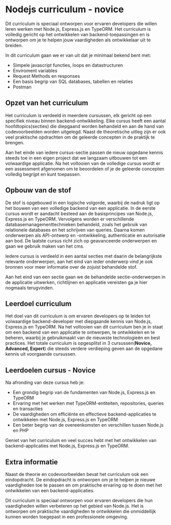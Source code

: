 # Nodejs curriculum - novice

Dit curriculum is speciaal ontworpen voor ervaren developers die willen leren werken met Node.js, Express.js en TypeORM. Het curriculum is volledig gericht op het ontwikkelen van backend-toepassingen en is ontworpen om je te helpen jouw vaardigheden als ontwikkelaar uit te breiden.

In dit curriculum gaan we er van uit dat je minimaal bekend bent met:

- Simpele javascript functies, loops en datastructuren
- Enviroment variables
- Request Methods en responses
- Een basis begrip van SQL databases, tabellen en relaties
- Postman

## Opzet van het curriculum

Het curriculum is verdeeld in meerdere cursussen, elk gericht op een specifiek niveau binnen backend-ontwikkeling. Elke cursus heeft een aantal hoofdtopics(secties) die diepgaand worden behandeld en aan de hand van codevoorbeelden worden uitgelegd. Naast de theoretische uitleg zijn er ook veel praktische opdrachten om de geleerde concepten in de praktijk te brengen.

Aan het einde van iedere cursus-sectie passen de nieuw opgedane kennis steeds toe in een eigen project dat we langzaam uitbouwen tot een volwaardige applicatie. Na het voltooien van de volledige cursus wordt er een assessment afgenomen om te beoordelen of je de geleerde concepten volledig begrijpt en kunt toepassen.

## Opbouw van de stof

De stof is opgebouwd in een logische volgorde, waarbij de nadruk ligt op het bouwen van een volledige backend van een applicatie. In de eerste cursus wordt er aandacht besteed aan de basisprincipes van Node.js, Express.js en TypeORM. Vervolgens worden er verschillende databasemanagementtechnieken behandeld, zoals het gebruik van relationele databases en het schrijven van queries. Daarna komen onderwerpen als API-ontwerp en -ontwikkeling, authenticatie en autorisatie aan bod. De laatste cursus richt zich op geavanceerde onderwerpen en gaan we gebruik maken van het cms.

Iedere cursus is verdeeld in een aantal secties met daarin de belangrijkste relevante onderwerpen, aan het eind van ieder onderwerp vind je ook bronnen voor meer informatie over de zojuist behandelde stof.

Aan het eind van een sectie gaan we de behandelde sectie-onderwerpen in de applicatie uitwerken, richtlijnen en applicatie vereisten ga je hier nogmaals terugvinden.

## Leerdoel curriculum

Het doel van dit curriculum is om ervaren developers op te leiden tot volwaardige backend-developer met diepgaande kennis van Node.js, Express.js en TypeORM. Na het voltooien van dit curriculum ben je in staat om een backend van een applicatie te ontwerpen, te ontwikkelen en te beheren, waarbij je gebruikmaakt van de nieuwste technologieën en best practices. Het totale curriculum is opgesplitst in 3 cursussen(**Novice, Advanced, Expert**) die steeds verdere verdieping geven aan de opgedane kennis uit voorgaande cursussen.

## Leerdoelen cursus - Novice

Na afronding van deze cursus heb je:

- Een grondig begrip van de fundamenten van Node.js, Express.js en TypeORM
- Ervaring met het werken met TypeORM-entiteiten, repositories, queries en transacties
- De vaardigheden om efficiënte en effectieve backend-applicaties te ontwikkelen met Node.js, Express.js en TypeORM
- Een beter begrip van de overeenkomsten en verschillen tussen Node.js en PHP

Geniet van het curriculum en veel succes hebt met het ontwikkelen van backend-applicaties met Node.js, Express.js en TypeORM.

## Extra informatie

Naast de theorie en codevoorbeelden bevat het curriculum ook een eindopdracht. De eindopdracht is ontworpen om je te helpen je nieuwe vaardigheden toe te passen en om praktische ervaring op te doen met het ontwikkelen van een backend-applicaties.

Dit curriculum is speciaal ontworpen voor ervaren developers die hun vaardigheden willen verbeteren op het gebied van Node.js. Het is ontworpen om praktische vaardigheden te ontwikkelen die onmiddellijk kunnen worden toegepast in een professionele omgeving.
